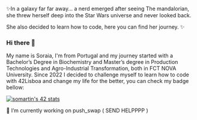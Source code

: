 ✨In a galaxy far far away... a nerd emerged after seeing The mandalorian, she threw herself deep into the Star Wars universe and never looked back.

She also decided to learn how to code, here you can find her journey. ✨

### Hi there 👋
My name is Soraia, I'm from Portugal and my journey started with a Bachelor’s Degree in Biochemistry and Master’s degree in Production Technologies and Agro-Industrial Transformation, both in FCT NOVA University. Since 2022 I decided to challenge myself to learn how to code with 42Lisboa and change my life for the better, you can check my badge bellow:

[![somartin's 42 stats](https://badge42.vercel.app/api/v2/clg84azxg007808mtenfly49g/stats?cursusId=21&coalitionId=110)](https://github.com/JaeSeoKim/badge42)

<!--
**soraiathegirleffect/soraiathegirleffect** is a ✨ _special_ ✨ repository because its `README.md` (this file) appears on your GitHub profile.
-->


🌱 I’m currently working on push_swap ( SEND HELPPPP )

